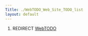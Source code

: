 ```yaml
---
Title: ./WebTODO_Web_Site_TODO_list
layout: default
---
```


1.  REDIRECT [WebTODO]({{site.url}}/WebTODO "wikilink")
